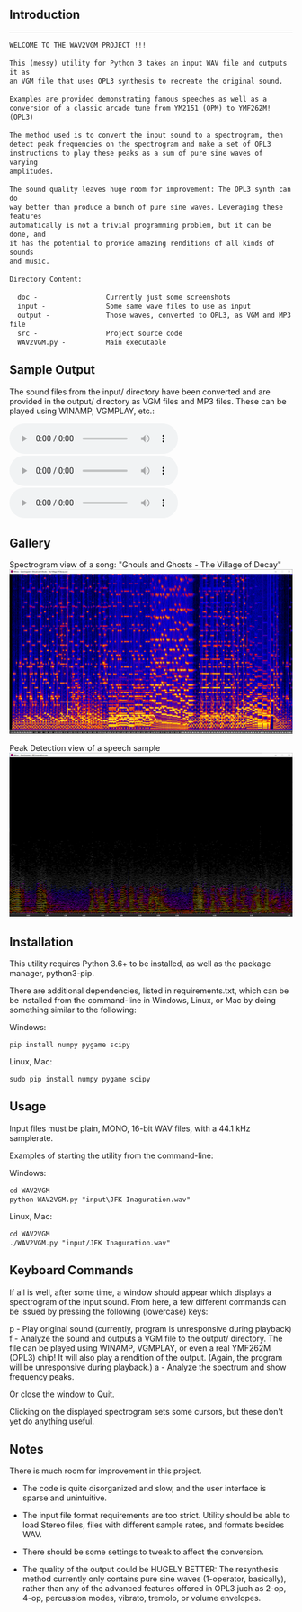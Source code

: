 ## Introduction
--------------------------------------------------------------------------------
```
WELCOME TO THE WAV2VGM PROJECT !!!

This (messy) utility for Python 3 takes an input WAV file and outputs it as
an VGM file that uses OPL3 synthesis to recreate the original sound.  

Examples are provided demonstrating famous speeches as well as a 
conversion of a classic arcade tune from YM2151 (OPM) to YMF262M! (OPL3)

The method used is to convert the input sound to a spectrogram, then 
detect peak frequencies on the spectrogram and make a set of OPL3 
instructions to play these peaks as a sum of pure sine waves of varying
amplitudes.

The sound quality leaves huge room for improvement: The OPL3 synth can do
way better than produce a bunch of pure sine waves. Leveraging these features
automatically is not a trivial programming problem, but it can be done, and
it has the potential to provide amazing renditions of all kinds of sounds
and music. 

Directory Content:
  
  doc -                 Currently just some screenshots
  input -               Some same wave files to use as input
  output -              Those waves, converted to OPL3, as VGM and MP3 file
  src -                 Project source code
  WAV2VGM.py -          Main executable

```
## Sample Output

The sound files from the input/ directory have been converted and are provided in the output/
directory as VGM files and MP3 files. These can be played using WINAMP, VGMPLAY, etc.:

![JFK Inaguration](https://github.com/caiannello/WAV2VGM/blob/main/output/JFK%20Inaguration.mp3)
![HAL 9000 - Human Error](https://github.com/caiannello/WAV2VGM/blob/main/output/HAL%209000%20-%20Human%20Error.mp3)
![Ghouls and Ghosts - The Village of Decay](https://github.com/caiannello/WAV2VGM/blob/main/output/Ghouls%20and%20Ghosts%20-%20The%20Village%20of%20Decay.mp3)

## Gallery

Spectrogram view of a song: "Ghouls and Ghosts - The Village of Decay" 
![gg](https://raw.githubusercontent.com/caiannello/WAV2VGM/main/doc/WAV2VGM%20-%20Spectrogram%20-%20Ghouls.png)

Peak Detection view of a speech sample
![gg](https://raw.githubusercontent.com/caiannello/WAV2VGM/main/doc/peak_detect_jfk.png)

## Installation

This utility requires Python 3.6+ to be installed, as well as the package manager, python3-pip.

There are additional dependencies, listed in requirements.txt, which can be be installed 
from the command-line in Windows, Linux, or Mac by doing something similar to the following:

Windows:
```
pip install numpy pygame scipy
```

Linux, Mac:
```
sudo pip install numpy pygame scipy
```

## Usage

Input files must be plain, MONO, 16-bit WAV files, with a 44.1 kHz samplerate.

Examples of starting the utility from the command-line:

Windows:
```
cd WAV2VGM
python WAV2VGM.py "input\JFK Inaguration.wav"
```

Linux, Mac:
```
cd WAV2VGM
./WAV2VGM.py "input/JFK Inaguration.wav"
```

## Keyboard Commands

If all is well, after some time, a window should appear which displays a spectrogram of 
the input sound. From here, a few different commands can be issued by pressing the 
following (lowercase) keys:

  p - Play original sound (currently, program is unresponsive during playback)
  f - Analyze the sound and outputs a VGM file to the output/ directory.
      The file can be played using WINAMP, VGMPLAY, or even a real YMF262M (OPL3) chip!
      It will also play a rendition of the output. (Again, the program will be unresponsive
      during playback.)
  a - Analyze the spectrum and show frequency peaks.

  Or close the window to Quit.

  Clicking on the displayed spectrogram sets some cursors, but these don't yet 
  do anything useful.

## Notes

There is much room for improvement in this project. 

  - The code is quite disorganized and slow, and the user interface is sparse and unintuitive. 

  - The input file format requirements are too strict. Utility should be able to load
    Stereo files, files with different sample rates, and formats besides WAV.

  - There should be some settings to tweak to affect the conversion.

  - The quality of the output could be HUGELY BETTER: The resynthesis method currently 
    only contains pure sine waves (1-operator, basically), rather than any of the advanced
    features offered in OPL3 juch as 2-op, 4-op, percussion modes, vibrato, tremolo, 
    or volume envelopes. 


